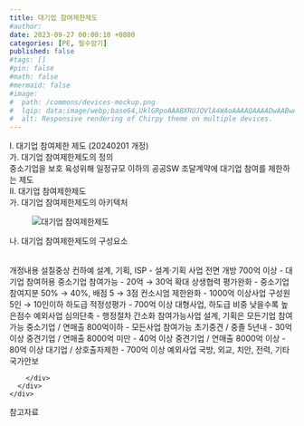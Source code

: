 ```yaml
---
title: 대기업 참여제한제도
#author: 
date: 2023-09-27 00:00:10 +0800
categories: [PE, 필수암기]
published: false
#tags: []
#pin: false
#math: false
#mermaid: false
#image:
#  path: /commons/devices-mockup.png
#  lqip: data:image/webp;base64,UklGRpoAAABXRUJQVlA4WAoAAAAQAAAADwAABwAAQUxQSDIAAAARL0AmbZurmr57yyIiqE8oiG0bejIYEQTgqiDA9vqnsUSI6H+oAERp2HZ65qP/VIAWAFZQOCBCAAAA8AEAnQEqEAAIAAVAfCWkAALp8sF8rgRgAP7o9FDvMCkMde9PK7euH5M1m6VWoDXf2FkP3BqV0ZYbO6NA/VFIAAAA
#  alt: Responsive rendering of Chirpy theme on multiple devices.
---
```


<div class="post-wrap">
  <div class="para">
    <div class="para-title">
      I. 대기업 참여제한 제도 (20240201 개정)
    </div>
    <div class="para-cntnt">
      <div class="para">
        <div class="para-title">
          가. 대기업 참여제한제도의 정의
        </div>
        <div class="para-cntnt">
            중소기업을 보호 육성위해 일정규모 이하의 공공SW 조달계약에 대기업 참여를 제한하는 제도
        </div>
      </div>
    </div>
  </div>
  
  <div class="para">
    <div class="para-title">
      II. 대기업 참여제한제도
    </div>
    <div class="para-cntnt">
      <div class="para">
        <div class="para-title">
          가. 대기업 참여제한제도의 아키텍처
        </div>
        <div class="para-cntnt">
          <figure class="post-figure">
            <img src="/assets/img/posts/대기업-참여제한제도.png" alt="대기업 참여제한제도">
<!--            <figcaption>Source: Unveiling the Metaverse: Exploring Emerging Trends, Multifaceted Perspectives, and Future Challenges</figcaption>-->
          </figure>
        </div>
      </div>
      <div class="para">
        <div class="para-title">
          나. 대기업 참여제한제도의 구성요소
        </div>
        <div class="para-cntnt">
          <table class="post-table">
          </table>
          개정내용 설칠중상 컨하예
  설계, 기획, ISP - 설계‧기획 사업 전면 개방
  700억 이상 - 대기업 참여허용
  중소기업 참여가능 - 20억 → 30억 확대
  상생협력 평가완화 - 중소기업 참여지분 50% → 40%, 배점 5 → 3점
  컨소시엄 제한완화 - 1000억 이상사업 구성원 5인 → 10인이하
  하도급 적정성평가 - 700억 이상 대형사업, 하도급 비중 낮을수록 높은점수
  예외사업 심의단축 - 행정절차 간소화
참여가능사업
  설계, 기획은 모든기업 참여가능
  중소기업 / 연매출 800억이하 - 모든사업 참여가능 
  초기중견 / 중졸 5년내 - 30억 이상
  중견기업 / 연매출 8000억 미만 - 40억 이상
  중견기업 / 연매출 8000억 이상 - 80억 이상
  대기업 / 상호출자제한 - 700억 이상
예외사업
  국방, 외교, 치안, 전력, 기타 국가안보

        </div>
      </div>
    </div>
  </div>

  <div class="refr-wrap">
    <div class="refr-title">
        참고자료
    </div>
    <ol class="refr-list">
    <!--    <li>(나현식, 최대선) <a target="_blank" href="https://scienceon.kisti.re.kr/commons/util/originalView.do?cn=JAKO202225948430499&oCn=JAKO202225948430499&dbt=JAKO&journal=NJOU00291864">메타버스 보안 위협 요소 및 대응 방안 검토</a></li>-->
    <!--    <li>(M. Uddin, S. Manickam, H. Ullah, M. Obaidat and A. Dandoush) <a target="_blank" href="https://ieeexplore.ieee.org/abstract/document/10138386">Unveiling the Metaverse: Exploring Emerging Trends, Multifaceted Perspectives, and Future Challenges</a></li>-->
    </ol>
  </div>
</div>
